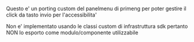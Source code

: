 Questo e' un porting custom del panelmenu di primeng per poter gestire il click da tasto invio per l'accessibilita'

Non e' implementato usando le classi custom di infrastruttura sdk pertanto NON lo esporto come modulo/componente utilizzabile